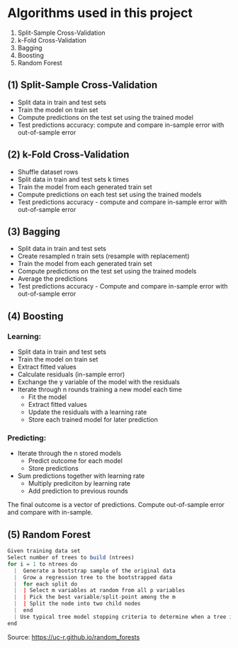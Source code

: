 
# Algorithms used in this project

1)  Split-Sample Cross-Validation
2)  k-Fold Cross-Validation
3)  Bagging
4)  Boosting
5)  Random Forest

## (1) Split-Sample Cross-Validation

- Split data in train and test sets
- Train the model on train set
- Compute predictions on the test set using the trained model
- Test predictions accuracy: compute and compare in-sample error with
  out-of-sample error

## (2) k-Fold Cross-Validation

- Shuffle dataset rows
- Split data in train and test sets k times
- Train the model from each generated train set
- Compute predictions on each test set using the trained models
- Test predictions accuracy - compute and compare in-sample error with
  out-of-sample error

## (3) Bagging

- Split data in train and test sets
- Create resampled n train sets (resample with replacement)
- Train the model from each generated train set
- Compute predictions on the test set using the trained models
- Average the predictions
- Test predictions accuracy - Compute and compare in-sample error with
  out-of-sample error

## (4) Boosting

### Learning:

- Split data in train and test sets
- Train the model on train set
- Extract fitted values
- Calculate residuals (in-sample error)
- Exchange the y variable of the model with the residuals
- Iterate through n rounds training a new model each time
  - Fit the model
  - Extract fitted values
  - Update the residuals with a learning rate
  - Store each trained model for later prediction

### Predicting:

- Iterate through the n stored models
  - Predict outcome for each model
  - Store predictions
- Sum predictions together with learning rate
  - Multiply prediciton by learning rate
  - Add prediction to previous rounds

The final outcome is a vector of predictions. Compute out-of-sample
error and compare with in-sample.

## (5) Random Forest

``` r
Given training data set
Select number of trees to build (ntrees)
for i = 1 to ntrees do
  |  Generate a bootstrap sample of the original data
  |  Grow a regression tree to the bootstrapped data
  |  for each split do
  |  | Select m variables at random from all p variables
  |  | Pick the best variable/split-point among the m
  |  | Split the node into two child nodes
  |  end
  | Use typical tree model stopping criteria to determine when a tree is complete (but do not prune)
end
```

Source: <https://uc-r.github.io/random_forests>
